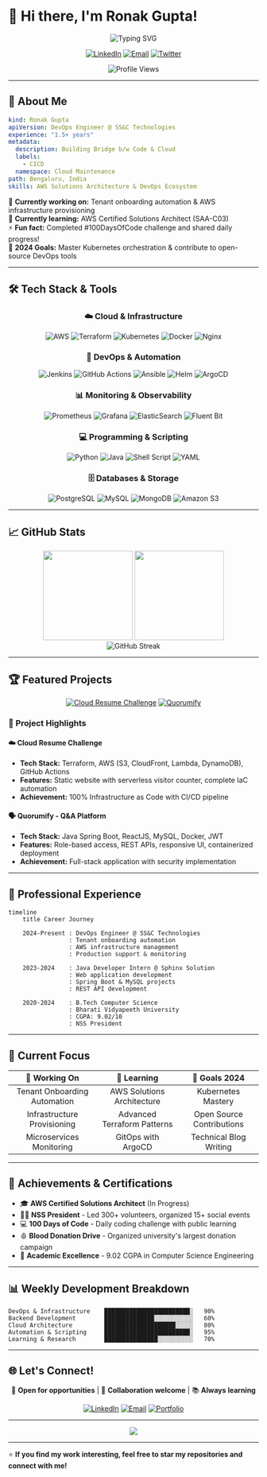 # 👋 Hi there, I'm Ronak Gupta!

<div align="center">
  <img src="https://readme-typing-svg.demolab.com?font=Fira+Code&size=28&duration=3000&pause=1000&color=3B82F6&center=true&vCenter=true&multiline=true&repeat=false&width=800&height=100&lines=DevOps+Engineer+%7C+Cloud+Infrastructure;Building+Scalable+Solutions+%E2%9A%A1+%F0%9F%9A%80" alt="Typing SVG" />
</div>

<div align="center">
  
  [![LinkedIn](https://img.shields.io/badge/LinkedIn-0077B5?style=for-the-badge&logo=linkedin&logoColor=white)](https://linkedin.com/in/ronak083)
  [![Email](https://img.shields.io/badge/Email-D14836?style=for-the-badge&logo=gmail&logoColor=white)](mailto:ronakgupta083@gmail.com)
  [![Twitter](https://img.shields.io/badge/Twitter-1DA1F2?style=for-the-badge&logo=twitter&logoColor=white)](https://twitter.com/ronak083)
  
  ![Profile Views](https://komarev.com/ghpvc/?username=Ronak083&color=3b82f6&style=for-the-badge&label=PROFILE+VIEWS)

</div>

---

## 🚀 About Me

```yaml
kind: Ronak Gupta
apiVersion: DevOps Engineer @ SS&C Technologies
experience: "1.5+ years"
metadata:
  description: Building Bridge b/w Code & Cloud
  labels:
    - CICD
  namespace: Cloud Maintenance
path: Bengaluru, India
skills: AWS Solutions Architecture & DevOps Ecosystem
```

🔭 **Currently working on:** Tenant onboarding automation & AWS infrastructure provisioning  
🌱 **Currently learning:** AWS Certified Solutions Architect (SAA-C03)  
⚡ **Fun fact:** Completed #100DaysOfCode challenge and shared daily progress!  
🎯 **2024 Goals:** Master Kubernetes orchestration & contribute to open-source DevOps tools

---

## 🛠️ Tech Stack & Tools

<div align="center">

### ☁️ Cloud & Infrastructure
![AWS](https://img.shields.io/badge/AWS-232F3E?style=for-the-badge&logo=amazon-aws&logoColor=white)
![Terraform](https://img.shields.io/badge/Terraform-7B42BC?style=for-the-badge&logo=terraform&logoColor=white)
![Kubernetes](https://img.shields.io/badge/kubernetes-326CE5?style=for-the-badge&logo=kubernetes&logoColor=white)
![Docker](https://img.shields.io/badge/Docker-2496ED?style=for-the-badge&logo=docker&logoColor=white)
![Nginx](https://img.shields.io/badge/Nginx-009639?style=for-the-badge&logo=nginx&logoColor=white)

### 🔧 DevOps & Automation
![Jenkins](https://img.shields.io/badge/Jenkins-D24939?style=for-the-badge&logo=jenkins&logoColor=white)
![GitHub Actions](https://img.shields.io/badge/GitHub_Actions-2088FF?style=for-the-badge&logo=github-actions&logoColor=white)
![Ansible](https://img.shields.io/badge/Ansible-EE0000?style=for-the-badge&logo=ansible&logoColor=white)
![Helm](https://img.shields.io/badge/Helm-0F1689?style=for-the-badge&logo=helm&logoColor=white)
![ArgoCD](https://img.shields.io/badge/ArgoCD-EF7B4D?style=for-the-badge&logo=argo&logoColor=white)

### 📊 Monitoring & Observability
![Prometheus](https://img.shields.io/badge/Prometheus-E6522C?style=for-the-badge&logo=prometheus&logoColor=white)
![Grafana](https://img.shields.io/badge/Grafana-F46800?style=for-the-badge&logo=grafana&logoColor=white)
![ElasticSearch](https://img.shields.io/badge/Elasticsearch-005571?style=for-the-badge&logo=elasticsearch&logoColor=white)
![Fluent Bit](https://img.shields.io/badge/Fluent_Bit-49BDA5?style=for-the-badge&logo=fluentbit&logoColor=white)

### 💻 Programming & Scripting
![Python](https://img.shields.io/badge/Python-3776AB?style=for-the-badge&logo=python&logoColor=white)
![Java](https://img.shields.io/badge/Java-ED8B00?style=for-the-badge&logo=openjdk&logoColor=white)
![Shell Script](https://img.shields.io/badge/Shell_Script-121011?style=for-the-badge&logo=gnu-bash&logoColor=white)
![YAML](https://img.shields.io/badge/YAML-CB171E?style=for-the-badge&logo=yaml&logoColor=white)

### 🗄️ Databases & Storage
![PostgreSQL](https://img.shields.io/badge/PostgreSQL-316192?style=for-the-badge&logo=postgresql&logoColor=white)
![MySQL](https://img.shields.io/badge/MySQL-4479A1?style=for-the-badge&logo=mysql&logoColor=white)
![MongoDB](https://img.shields.io/badge/MongoDB-4EA94B?style=for-the-badge&logo=mongodb&logoColor=white)
![Amazon S3](https://img.shields.io/badge/Amazon_S3-569A31?style=for-the-badge&logo=amazon-s3&logoColor=white)

</div>

---

## 📈 GitHub Stats

<div align="center">
  <img height="180em" src="https://github-readme-stats.vercel.app/api?username=Ronak083&show_icons=true&theme=react&include_all_commits=true&count_private=true&hide_border=true&bg_color=0D1117&title_color=3B82F6&icon_color=3B82F6&text_color=C9D1D9"/>
  <img height="180em" src="https://github-readme-stats.vercel.app/api/top-langs/?username=Ronak083&layout=compact&langs_count=8&theme=react&hide_border=true&bg_color=0D1117&title_color=3B82F6&text_color=C9D1D9"/>
</div>

<div align="center">
  <img src="https://github-readme-streak-stats.herokuapp.com/?user=Ronak083&theme=react&hide_border=true&background=0D1117&stroke=3B82F6&ring=3B82F6&fire=3B82F6&currStreakLabel=3B82F6" alt="GitHub Streak" />
</div>

---

## 🏆 Featured Projects

<div align="center">

[![Cloud Resume Challenge](https://github-readme-stats.vercel.app/api/pin/?username=Ronak083&repo=cloud-resume-challenge&theme=react&hide_border=true&bg_color=0D1117&title_color=3B82F6&text_color=C9D1D9)](https://github.com/Ronak083/cloud-resume-challenge)
[![Quorumify](https://github-readme-stats.vercel.app/api/pin/?username=Ronak083&repo=quorumify&theme=react&hide_border=true&bg_color=0D1117&title_color=3B82F6&text_color=C9D1D9)](https://github.com/Ronak083/quorumify)

</div>

### 🌟 Project Highlights

#### ☁️ Cloud Resume Challenge
- **Tech Stack:** Terraform, AWS (S3, CloudFront, Lambda, DynamoDB), GitHub Actions
- **Features:** Static website with serverless visitor counter, complete IaC automation
- **Achievement:** 100% Infrastructure as Code with CI/CD pipeline

#### 🗣️ Quorumify - Q&A Platform
- **Tech Stack:** Java Spring Boot, ReactJS, MySQL, Docker, JWT
- **Features:** Role-based access, REST APIs, responsive UI, containerized deployment
- **Achievement:** Full-stack application with security implementation

---

## 💼 Professional Experience

```mermaid
timeline
    title Career Journey
    
    2024-Present : DevOps Engineer @ SS&C Technologies
                 : Tenant onboarding automation
                 : AWS infrastructure management
                 : Production support & monitoring
                 
    2023-2024    : Java Developer Intern @ Sphinx Solution
                 : Web application development
                 : Spring Boot & MySQL projects
                 : REST API development
                 
    2020-2024    : B.Tech Computer Science
                 : Bharati Vidyapeeth University
                 : CGPA: 9.02/10
                 : NSS President
```

---

## 🎯 Current Focus

<div align="center">

| 🔭 Working On | 🌱 Learning | 🎯 Goals 2024 |
|:---:|:---:|:---:|
| Tenant Onboarding Automation | AWS Solutions Architecture | Kubernetes Mastery |
| Infrastructure Provisioning | Advanced Terraform Patterns | Open Source Contributions |
| Microservices Monitoring | GitOps with ArgoCD | Technical Blog Writing |

</div>

---

## 🏅 Achievements & Certifications

- 🎓 **AWS Certified Solutions Architect** (In Progress)
- 👨‍💼 **NSS President** - Led 300+ volunteers, organized 15+ social events
- 💻 **100 Days of Code** - Daily coding challenge with public learning
- 🩸 **Blood Donation Drive** - Organized university's largest donation campaign
- 🎯 **Academic Excellence** - 9.02 CGPA in Computer Science Engineering

---

## 📊 Weekly Development Breakdown

```text
DevOps & Infrastructure    ████████████████████████░   90%
Backend Development        ██████████████░░░░░░░░░░░   60% 
Cloud Architecture         ████████████████████░░░░░   80%
Automation & Scripting     ████████████████████████░   95%
Learning & Research        ███████████████░░░░░░░░░░   70%
```

---

## 🌐 Let's Connect!

<div align="center">

💬 **Open for opportunities** | 🤝 **Collaboration welcome** | 📚 **Always learning**

[![LinkedIn](https://img.shields.io/badge/Professional_Network-0077B5?style=for-the-badge&logo=linkedin&logoColor=white)](https://linkedin.com/in/ronak083)
[![Email](https://img.shields.io/badge/Get_In_Touch-D14836?style=for-the-badge&logo=gmail&logoColor=white)](mailto:ronakgupta083@gmail.com)
[![Portfolio](https://img.shields.io/badge/Portfolio-FF5722?style=for-the-badge&logo=google-chrome&logoColor=white)](#)

</div>

---

<div align="center">
  <img src="https://capsule-render.vercel.app/api?type=waving&color=gradient&customColorList=6,11,20&height=100&section=footer&text=Thanks%20for%20visiting!&fontSize=16&fontColor=ffffff&animation=twinkling&fontAlignY=75"/>
</div>

---

⭐ **If you find my work interesting, feel free to star my repositories and connect with me!**
